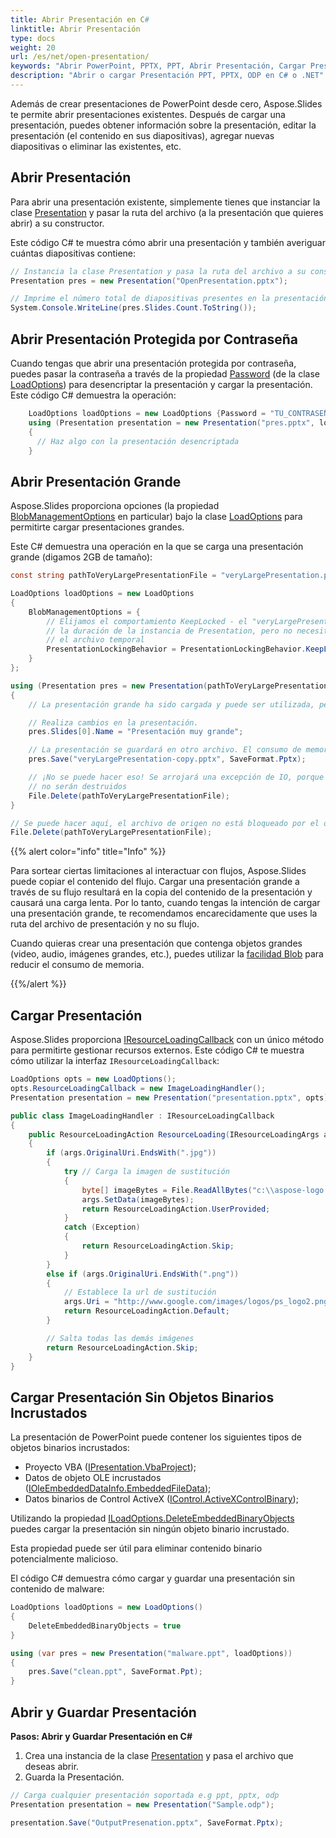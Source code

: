```yaml
---
title: Abrir Presentación en C#
linktitle: Abrir Presentación
type: docs
weight: 20
url: /es/net/open-presentation/
keywords: "Abrir PowerPoint, PPTX, PPT, Abrir Presentación, Cargar Presentación, C#, Csharp, .NET"
description: "Abrir o cargar Presentación PPT, PPTX, ODP en C# o .NET"
---
```


Además de crear presentaciones de PowerPoint desde cero, Aspose.Slides te permite abrir presentaciones existentes. Después de cargar una presentación, puedes obtener información sobre la presentación, editar la presentación (el contenido en sus diapositivas), agregar nuevas diapositivas o eliminar las existentes, etc.

## Abrir Presentación

Para abrir una presentación existente, simplemente tienes que instanciar la clase [Presentation](https://reference.aspose.com/slides/net/aspose.slides/presentation/) y pasar la ruta del archivo (a la presentación que quieres abrir) a su constructor.

Este código C# te muestra cómo abrir una presentación y también averiguar cuántas diapositivas contiene:

```c#
// Instancia la clase Presentation y pasa la ruta del archivo a su constructor
Presentation pres = new Presentation("OpenPresentation.pptx");

// Imprime el número total de diapositivas presentes en la presentación
System.Console.WriteLine(pres.Slides.Count.ToString());
```

## **Abrir Presentación Protegida por Contraseña**

Cuando tengas que abrir una presentación protegida por contraseña, puedes pasar la contraseña a través de la propiedad [Password](https://reference.aspose.com/slides/net/aspose.slides/loadoptions/password/) (de la clase [LoadOptions](https://reference.aspose.com/slides/net/aspose.slides/loadoptions/)) para desencriptar la presentación y cargar la presentación. Este código C# demuestra la operación:

```c#
	LoadOptions loadOptions = new LoadOptions {Password = "TU_CONTRASEÑA"};
	using (Presentation presentation = new Presentation("pres.pptx", loadOptions))
	{
	  // Haz algo con la presentación desencriptada
	}
```

## Abrir Presentación Grande

Aspose.Slides proporciona opciones (la propiedad [BlobManagementOptions](https://reference.aspose.com/slides/net/aspose.slides/loadoptions/blobmanagementoptions/) en particular) bajo la clase [LoadOptions](https://reference.aspose.com/slides/net/aspose.slides/loadoptions/) para permitirte cargar presentaciones grandes.

Este C# demuestra una operación en la que se carga una presentación grande (digamos 2GB de tamaño):

```c#
const string pathToVeryLargePresentationFile = "veryLargePresentation.pptx";

LoadOptions loadOptions = new LoadOptions
{
    BlobManagementOptions = {
        // Elijamos el comportamiento KeepLocked - el "veryLargePresentation.pptx" estará bloqueado durante
        // la duración de la instancia de Presentation, pero no necesitamos cargarlo en memoria ni copiarlo en
        // el archivo temporal
        PresentationLockingBehavior = PresentationLockingBehavior.KeepLocked,
    }
};

using (Presentation pres = new Presentation(pathToVeryLargePresentationFile, loadOptions))
{
    // La presentación grande ha sido cargada y puede ser utilizada, pero el consumo de memoria sigue siendo bajo.

    // Realiza cambios en la presentación.
    pres.Slides[0].Name = "Presentación muy grande";

    // La presentación se guardará en otro archivo. El consumo de memoria se mantiene bajo durante la operación
    pres.Save("veryLargePresentation-copy.pptx", SaveFormat.Pptx);

    // ¡No se puede hacer eso! Se arrojará una excepción de IO, porque el archivo está bloqueado mientras los objetos pres
    // no serán destruidos
    File.Delete(pathToVeryLargePresentationFile);
}

// Se puede hacer aquí, el archivo de origen no está bloqueado por el objeto pres
File.Delete(pathToVeryLargePresentationFile);
```

{{% alert color="info" title="Info" %}}

Para sortear ciertas limitaciones al interactuar con flujos, Aspose.Slides puede copiar el contenido del flujo. Cargar una presentación grande a través de su flujo resultará en la copia del contenido de la presentación y causará una carga lenta. Por lo tanto, cuando tengas la intención de cargar una presentación grande, te recomendamos encarecidamente que uses la ruta del archivo de presentación y no su flujo.

Cuando quieras crear una presentación que contenga objetos grandes (video, audio, imágenes grandes, etc.), puedes utilizar la [facilidad Blob](https://docs.aspose.com/slides/net/manage-blob/) para reducir el consumo de memoria.

{{%/alert %}} 


## Cargar Presentación
Aspose.Slides proporciona [IResourceLoadingCallback](https://reference.aspose.com/slides/net/aspose.slides/iresourceloadingcallback/) con un único método para permitirte gestionar recursos externos. Este código C# te muestra cómo utilizar la interfaz `IResourceLoadingCallback`:

```c#
LoadOptions opts = new LoadOptions();
opts.ResourceLoadingCallback = new ImageLoadingHandler();
Presentation presentation = new Presentation("presentation.pptx", opts);
```

```c#
public class ImageLoadingHandler : IResourceLoadingCallback
{
    public ResourceLoadingAction ResourceLoading(IResourceLoadingArgs args)
    {
        if (args.OriginalUri.EndsWith(".jpg"))
        {
            try // Carga la imagen de sustitución
            {
                byte[] imageBytes = File.ReadAllBytes("c:\\aspose-logo.jpg");
                args.SetData(imageBytes);
                return ResourceLoadingAction.UserProvided;
            }
            catch (Exception)
            {
                return ResourceLoadingAction.Skip;
            }
        }
        else if (args.OriginalUri.EndsWith(".png"))
        {
            // Establece la url de sustitución
            args.Uri = "http://www.google.com/images/logos/ps_logo2.png";
            return ResourceLoadingAction.Default;
        }

        // Salta todas las demás imágenes
        return ResourceLoadingAction.Skip;
    }
}
```

## Cargar Presentación Sin Objetos Binarios Incrustados

La presentación de PowerPoint puede contener los siguientes tipos de objetos binarios incrustados:

- Proyecto VBA ([IPresentation.VbaProject](https://reference.aspose.com/slides/net/aspose.slides/ipresentation/vbaproject/));
- Datos de objeto OLE incrustados ([IOleEmbeddedDataInfo.EmbeddedFileData](https://reference.aspose.com/slides/net/aspose.slides/ioleembeddeddatainfo/embeddedfiledata/));
- Datos binarios de Control ActiveX ([IControl.ActiveXControlBinary](https://reference.aspose.com/slides/net/aspose.slides/icontrol/activexcontrolbinary/));

Utilizando la propiedad [ILoadOptions.DeleteEmbeddedBinaryObjects](https://reference.aspose.com/slides/net/aspose.slides/iloadoptions/deleteembeddedbinaryobjects/) puedes cargar la presentación sin ningún objeto binario incrustado.

Esta propiedad puede ser útil para eliminar contenido binario potencialmente malicioso.

El código C# demuestra cómo cargar y guardar una presentación sin contenido de malware:

```c#
LoadOptions loadOptions = new LoadOptions()
{
	DeleteEmbeddedBinaryObjects = true
}

using (var pres = new Presentation("malware.ppt", loadOptions))
{
    pres.Save("clean.ppt", SaveFormat.Ppt);
}
```

<h2>Abrir y Guardar Presentación</h2>

<a name="csharp-open-save-presentation"><strong>Pasos: Abrir y Guardar Presentación en C#</strong></a>

1. Crea una instancia de la clase [Presentation](https://reference.aspose.com/slides/net/aspose.slides/presentation/) y pasa el archivo que deseas abrir. 
2. Guarda la Presentación.

```c#
// Carga cualquier presentación soportada e.g ppt, pptx, odp
Presentation presentation = new Presentation("Sample.odp");

presentation.Save("OutputPresenation.pptx", SaveFormat.Pptx);
```